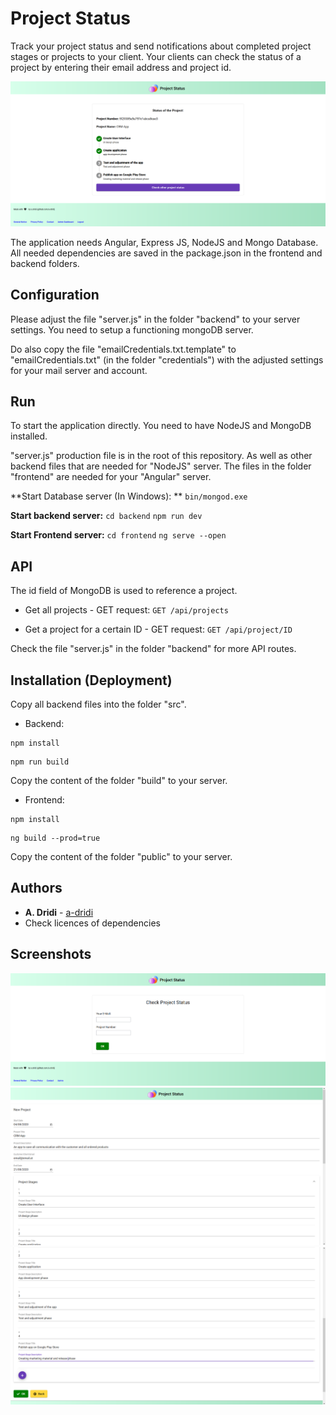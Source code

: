 # Project Status

Track your project status and send notifications about completed project stages or projects to your client. 
Your clients can check the status of a project by entering their email address and project id. 

![Screenshot of Web Application Project Status](https://raw.githubusercontent.com/a-dridi/Project-Status/master/screenshot.PNG)

The application needs Angular, Express JS, NodeJS and Mongo Database. All needed dependencies are saved in the package.json in the frontend and backend folders. 




## Configuration

Please adjust the file "server.js" in the folder "backend" to your server settings. You need to setup a functioning mongoDB server. 

Do also copy the file "emailCredentials.txt.template" to "emailCredentials.txt" (in the folder "credentials") with the adjusted settings for your mail server and account.



## Run
To start the application directly. You need to have NodeJS and MongoDB installed.

"server.js" production file is in the root of this repository. As well as other backend files that are needed for "NodeJS" server. The files in the folder "frontend" are needed for your "Angular" server.

**Start Database server (In Windows): **
`bin/mongod.exe`

**Start backend server:**
`cd backend`
`npm run dev`

**Start Frontend server:**
`cd frontend`
`ng serve --open`



## API

The id field of MongoDB is used to reference a project. 

- Get all projects  - GET request:
`GET /api/projects`

- Get a project for a certain ID - GET request:
`GET /api/project/ID`

Check the file "server.js" in the folder "backend" for more API routes. 



## Installation (Deployment)

Copy all backend files into the folder "src". 

- Backend:
```
npm install
```
```
npm run build
```

Copy the content of the folder "build" to your server.
 

- Frontend:
```
npm install
```
```
ng build --prod=true
```

Copy the content of the folder "public" to your server.


## Authors

* **A. Dridi** - [a-dridi](https://github.com/a-dridi/)
* Check licences of dependencies


## Screenshots

![Screenshot 2 of Web Application Project Status](https://raw.githubusercontent.com/a-dridi/Project-Status/master/screenshot2.PNG)
![Screenshot 3 of Web Application Project Status](https://raw.githubusercontent.com/a-dridi/Project-Status/master/screenshot3.PNG)
![Screenshot 3 of Web Application Project Status](https://raw.githubusercontent.com/a-dridi/Project-Status/master/screenshot4.PNG)